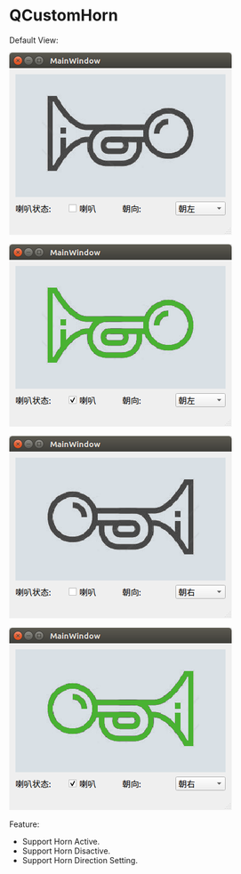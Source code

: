 # QCustomHorn

Default View:

![image text](https://github.com/pengrui2009/QCustomHorn/blob/master/views/horn_left_unactive.png "The Effect View of Default View")

![image text](https://github.com/pengrui2009/QCustomHorn/blob/master/views/horn_left_active.png "The Effect View of Horn Active View")

![image text](https://github.com/pengrui2009/QCustomHorn/blob/master/views/horn_right_unactive.png "The Effect View of Horn Active View")

![image text](https://github.com/pengrui2009/QCustomHorn/blob/master/views/horn_right_active.png "The Effect View of Horn Active View")

Feature:

* Support Horn Active.
* Support Horn Disactive.
* Support Horn Direction Setting.

